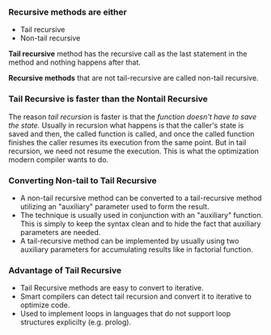 
### Recursive methods are either
- Tail recursive
- Non-tail recursive

**Tail recursive** method has the recursive call as the last statement in the method and nothing happens after that.

**Recursive methods** that are not tail-recursive are called non-tail recursive.

### Tail Recursive is faster than the Nontail Recursive

The reason _tail recursion_ is faster is that the _function doesn't have to save the state._ Usually in recursion what happens is that the caller's state is saved and then, the called function is called, and once the called function finishes the caller resumes its execution from the same point.
But in tail recursion, we need not resume the execution. This is what the optimization modern compiler wants to do.

### Converting Non-tail to Tail Recursive

- A non-tail recursive method can be converted to a tail-recursive method utilizing an "auxiliary" parameter used to form the result.
- The technique is usually used in conjunction with an "auxiliary" function. This is simply to keep the syntax clean and to hide the fact that auxiliary parameters are needed.
- A tail-recursive method can be implemented by usually using two auxiliary parameters for accumulating results like in factorial function.

### Advantage of Tail Recursive

- Tail Recursive methods are easy to convert to iterative.
- Smart compilers can detect tail recursion and convert it to iterative to optimize code.
- Used to implement loops in languages that do not support loop structures explicilty (e.g.  prolog).










